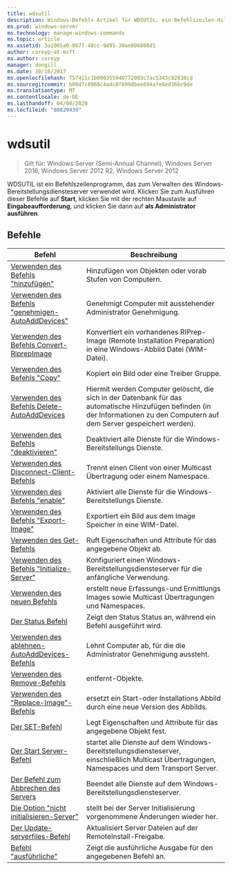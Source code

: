 ```yaml
---
title: wdsutil
description: Windows-Befehls Artikel für WDSUTIL, ein Befehlszeilen-Hilfsprogramm, das zum Verwalten des Windows-Bereitstellungsdiensteserver verwendet wird.
ms.prod: windows-server
ms.technology: manage-windows-commands
ms.topic: article
ms.assetid: 3a1965a0-8677-40cc-9495-30ae806808d1
author: coreyp-at-msft
ms.author: coreyp
manager: dongill
ms.date: 10/16/2017
ms.openlocfilehash: f57411c1b000355940772003c7ac5343c82838cd
ms.sourcegitcommit: b00d7c8968c4adc8f699dbee694afe6ed36bc9de
ms.translationtype: MT
ms.contentlocale: de-DE
ms.lasthandoff: 04/08/2020
ms.locfileid: "80829439"
---
```

# <a name="wdsutil"></a>wdsutil

>Gilt für: Windows Server (Semi-Annual Channel), Windows Server 2016, Windows Server 2012 R2, Windows Server 2012

WDSUTIL ist ein Befehlszeilenprogramm, das zum Verwalten des Windows-Bereitstellungsdiensteserver verwendet wird. Klicken Sie zum Ausführen dieser Befehle auf **Start**, klicken Sie mit der rechten Maustaste auf **Eingabeaufforderung**, und klicken Sie dann auf **als Administrator ausführen**.  
## <a name="commands"></a>Befehle  
|Befehl|Beschreibung|  
|------|--------|  
|[Verwenden des Befehls "hinzufügen"](using-the-add-command.md)|Hinzufügen von Objekten oder vorab Stufen von Computern.|  
|[Verwenden des Befehls "genehmigen-AutoAddDevices"](using-the-approve-autoadddevices-command.md)|Genehmigt Computer mit ausstehender Administrator Genehmigung.|  
|[Verwenden des Befehls Convert-RiprepImage](using-the-convert-riprepimage-command.md)|Konvertiert ein vorhandenes RIPrep-Image (Remote Installation Preparation) in eine Windows-Abbild Datei (WIM-Datei).|  
|[Verwenden des Befehls "Copy"](using-the-copy-command.md)|Kopiert ein Bild oder eine Treiber Gruppe.|  
|[Verwenden des Befehls Delete-AutoAddDevices](using-the-delete-autoadddevices-command.md)|Hiermit werden Computer gelöscht, die sich in der Datenbank für das automatische Hinzufügen befinden (in der Informationen zu den Computern auf dem Server gespeichert werden).|  
|[Verwenden des Befehls "deaktivieren"](using-the-disable-command.md)|Deaktiviert alle Dienste für die Windows-Bereitstellungs Dienste.|  
|[Verwenden des Disconnect-Client-Befehls](using-the-disconnect-client-command.md)|Trennt einen Client von einer Multicast Übertragung oder einem Namespace.|  
|[Verwenden des Befehls "enable"](using-the-enable-command.md)|Aktiviert alle Dienste für die Windows-Bereitstellungs Dienste.|  
|[Verwenden des Befehls "Export-Image"](using-the-export-image-command.md)|Exportiert ein Bild aus dem Image Speicher in eine WIM-Datei.|  
|[Verwenden des Get-Befehls](using-the-get-command.md)|Ruft Eigenschaften und Attribute für das angegebene Objekt ab.|  
|[Verwenden des Befehls "Initialize-Server"](using-the-initialize-server-command.md)|Konfiguriert einen Windows-Bereitstellungsdiensteserver für die anfängliche Verwendung.|  
|[Verwenden des neuen Befehls](using-the-new-command.md)|erstellt neue Erfassungs-und Ermittlungs Images sowie Multicast Übertragungen und Namespaces.|  
|[Der Status Befehl](the-progress-command.md)|Zeigt den Status Status an, während ein Befehl ausgeführt wird.|  
|[Verwenden des ablehnen-AutoAddDevices-Befehls](using-the-reject-autoadddevices-command.md)|Lehnt Computer ab, für die die Administrator Genehmigung aussteht.|  
|[Verwenden des Remove-Befehls](using-the-remove-command.md)|entfernt-Objekte.|  
|[Verwenden des "Replace-Image"-Befehls](using-the-replace-image-command.md)|ersetzt ein Start-oder Installations Abbild durch eine neue Version des Abbilds.|  
|[Der SET-Befehl](the-set-command.md)|Legt Eigenschaften und Attribute für das angegebene Objekt fest.|  
|[Der Start Server-Befehl](the-start-server-command.md)|startet alle Dienste auf dem Windows-Bereitstellungsdiensteserver, einschließlich Multicast Übertragungen, Namespaces und dem Transport Server.|  
|[Der Befehl zum Abbrechen des Servers](the-stop-server-command.md)|Beendet alle Dienste auf dem Windows-Bereitstellungsdiensteserver.|  
|[Die Option "nicht initialisieren-Server"](the-uninitialize-server-option.md)|stellt bei der Server Initialisierung vorgenommene Änderungen wieder her.|  
|[Der Update-serverfiles-Befehl](the-update-serverfiles-command.md)|Aktualisiert Server Dateien auf der RemoteInstall-Freigabe.|  
|[Befehl "ausführliche"](the-verbose-command.md)|Zeigt die ausführliche Ausgabe für den angegebenen Befehl an.|  
